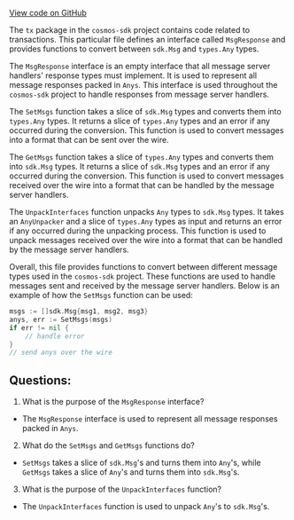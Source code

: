 [View code on GitHub](https://github.com/cosmos/cosmos-sdk.git/types/tx/msgs.go)

The `tx` package in the `cosmos-sdk` project contains code related to transactions. This particular file defines an interface called `MsgResponse` and provides functions to convert between `sdk.Msg` and `types.Any` types.

The `MsgResponse` interface is an empty interface that all message server handlers' response types must implement. It is used to represent all message responses packed in `Anys`. This interface is used throughout the `cosmos-sdk` project to handle responses from message server handlers.

The `SetMsgs` function takes a slice of `sdk.Msg` types and converts them into `types.Any` types. It returns a slice of `types.Any` types and an error if any occurred during the conversion. This function is used to convert messages into a format that can be sent over the wire.

The `GetMsgs` function takes a slice of `types.Any` types and converts them into `sdk.Msg` types. It returns a slice of `sdk.Msg` types and an error if any occurred during the conversion. This function is used to convert messages received over the wire into a format that can be handled by the message server handlers.

The `UnpackInterfaces` function unpacks `Any` types to `sdk.Msg` types. It takes an `AnyUnpacker` and a slice of `types.Any` types as input and returns an error if any occurred during the unpacking process. This function is used to unpack messages received over the wire into a format that can be handled by the message server handlers.

Overall, this file provides functions to convert between different message types used in the `cosmos-sdk` project. These functions are used to handle messages sent and received by the message server handlers. Below is an example of how the `SetMsgs` function can be used:

```go
msgs := []sdk.Msg{msg1, msg2, msg3}
anys, err := SetMsgs(msgs)
if err != nil {
    // handle error
}
// send anys over the wire
```
## Questions: 
 1. What is the purpose of the `MsgResponse` interface?
- The `MsgResponse` interface is used to represent all message responses packed in `Anys`.

2. What do the `SetMsgs` and `GetMsgs` functions do?
- `SetMsgs` takes a slice of `sdk.Msg`'s and turns them into `Any`'s, while `GetMsgs` takes a slice of `Any`'s and turns them into `sdk.Msg`'s.

3. What is the purpose of the `UnpackInterfaces` function?
- The `UnpackInterfaces` function is used to unpack `Any`'s to `sdk.Msg`'s.